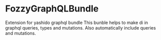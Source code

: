 # FozzyGraphQLBundle
Extension for yashido graphql bundle
This bunble helps to make di in graphql queries, types and mutations.
Also automatically include  queries and mutations. 
